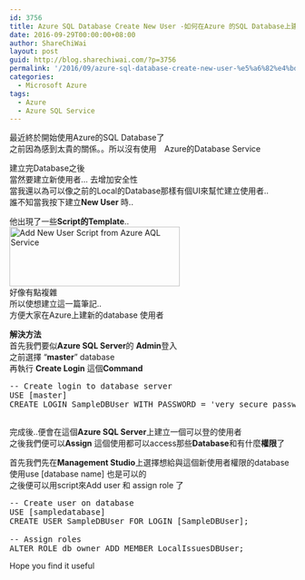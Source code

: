 ```yaml
---
id: 3756
title: Azure SQL Database Create New User -如何在Azure 的SQL Database上建立新使用者
date: 2016-09-29T00:00:00+08:00
author: ShareChiWai
layout: post
guid: http://blog.sharechiwai.com/?p=3756
permalink: '/2016/09/azure-sql-database-create-new-user-%e5%a6%82%e4%bd%95%e5%9c%a8azure-%e7%9a%84sql-database%e4%b8%8a%e5%bb%ba%e7%ab%8b%e6%96%b0%e4%bd%bf%e7%94%a8%e8%80%85/'
categories:
  - Microsoft Azure
tags:
  - Azure
  - Azure SQL Service
---
```

最近終於開始使用Azure的SQL Database了  
之前因為感到太貴的關係。。所以沒有使用　Azure的Database Service

建立完Database之後  
當然要建立新使用者&#8230; 去增加安全性  
當我還以為可以像之前的Local的Database那樣有個UI來幫忙建立使用者..  
誰不知當我按下建立**New User** 時..

他出現了一些**Script的Template**..  
[<img class="alignnone size-medium wp-image-3757" src="https://i2.wp.com/blog.sharechiwai.com/wp-content/uploads/2016/09/CreateNewUserScript.png?resize=300%2C105" alt="Add New User Script from Azure AQL Service" width="300" height="105" srcset="https://i2.wp.com/blog.sharechiwai.com/wp-content/uploads/2016/09/CreateNewUserScript.png?resize=300%2C105 300w, https://i2.wp.com/blog.sharechiwai.com/wp-content/uploads/2016/09/CreateNewUserScript.png?resize=768%2C268 768w, https://i2.wp.com/blog.sharechiwai.com/wp-content/uploads/2016/09/CreateNewUserScript.png?resize=1024%2C357 1024w, https://i2.wp.com/blog.sharechiwai.com/wp-content/uploads/2016/09/CreateNewUserScript.png?resize=624%2C218 624w, https://i2.wp.com/blog.sharechiwai.com/wp-content/uploads/2016/09/CreateNewUserScript.png?w=1488 1488w, https://i2.wp.com/blog.sharechiwai.com/wp-content/uploads/2016/09/CreateNewUserScript.png?w=1250 1250w" sizes="(max-width: 300px) 100vw, 300px" data-recalc-dims="1" />](https://i2.wp.com/blog.sharechiwai.com/wp-content/uploads/2016/09/CreateNewUserScript.png)  
好像有點複雜  
所以使想建立這一篇筆記..  
方便大家在Azure上建新的database 使用者

**解決方法**  
首先我們要似**Azure SQL Server**的 **Admin**登入  
之前選擇 &#8220;**master**&#8221; database  
再執行 **Create Login** 這個**Command**

<pre>-- Create login to database server
USE [master]
CREATE LOGIN SampleDBUser WITH PASSWORD = 'very secure password';

</pre>

完成後..便會在這個**Azure SQL Server**上建立一個可以登的使用者  
之後我們便可以**Assign** 這個使用都可以access那些**Database**和有什麼**權限**了

首先我們先在**Management Studio**上選擇想給與這個新使用者權限的database  
使用use [database name] 也是可以的  
之後便可以用script來Add user 和 assign role 了

<pre>-- Create user on database
USE [sampledatabase]
CREATE USER SampleDBUser FOR LOGIN [SampleDBUser]; 

-- Assign roles
ALTER ROLE db_owner ADD MEMBER LocalIssuesDBUser; 
</pre>

Hope you find it useful